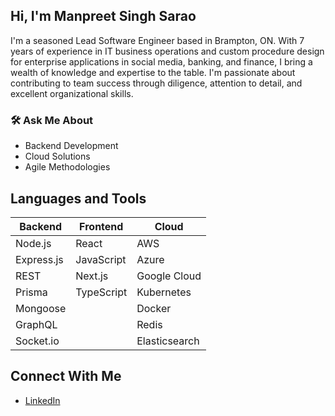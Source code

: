 ## Hi, I'm Manpreet Singh Sarao

I'm a seasoned Lead Software Engineer based in Brampton, ON. With 7 years of experience in IT business operations and custom procedure design for enterprise applications in social media, banking, and finance, I bring a wealth of knowledge and expertise to the table. I'm passionate about contributing to team success through diligence, attention to detail, and excellent organizational skills.

### 🛠 Ask Me About
- Backend Development
- Cloud Solutions
- Agile Methodologies

## Languages and Tools
| Backend       | Frontend       | Cloud           |
|---------------|----------------|-----------------|
| Node.js       | React          | AWS             |
| Express.js    | JavaScript     | Azure           |
| REST          | Next.js        | Google Cloud    |
| Prisma        | TypeScript     | Kubernetes      |
| Mongoose      |                | Docker          |
| GraphQL       |                | Redis           |
| Socket.io     |                | Elasticsearch   |

## Connect With Me
- [LinkedIn](https://www.linkedin.com/in/manpreet-singh-sarao/)
<!--
**nextron/nextron** is a ✨ _special_ ✨ repository because its `README.md` (this file) appears on your GitHub profile.

Here are some ideas to get you started:

- 🔭 I’m currently working on ...
- 🌱 I’m currently learning ...
- 👯 I’m looking to collaborate on ...
- 🤔 I’m looking for help with ...
- 💬 Ask me about ...
- 📫 How to reach me: ...
- 😄 Pronouns: ...
- ⚡ Fun fact: ...
-->

